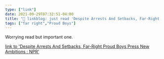 ```yaml
---
type: ["link"]
date: 2021-09-29T07:32:51-04:00
title: "🔗 linkblog: just read 'Despite Arrests And Setbacks, Far-Right Proud Boys Press New Ambitions : NPR'"
tags: ["far right","Proud Boys"]
---
```

Worrying read but important one.
 
[link to 'Despite Arrests And Setbacks, Far-Right Proud Boys Press New Ambitions : NPR'](https://www.npr.org/2021/09/29/1041121327/despite-arrests-and-setbacks-far-right-proud-boys-press-new-ambitions)
